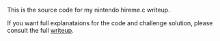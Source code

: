 This is the source code for my nintendo hireme.c writeup.

If you want full explanataions for the code and challenge solution, please consult the full [writeup](https://saardr.github.io/crypto/keygen/writeup/).

